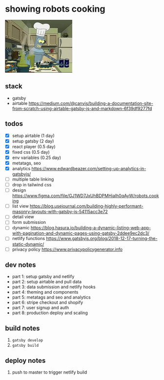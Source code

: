 # showing robots cooking

![bender](bender.gif)


## stack 

* gatsby
* airtable https://medium.com/@canvis/building-a-documentation-site-from-scratch-using-airtable-gatsby-js-and-markdown-6f39df9277fd

## todos

- [x] setup airtable (1 day)
- [x] setup gatsby (2 day)
- [x] react player (0.5 day)
- [x] fixed css (0.5 day)
- [x] env variables (0.25 day)
- [x] metatags, seo
- [x] analytics https://www.edwardbeazer.com/setting-up-analytics-in-gatsbyjs/
- [ ] multiple table linking
- [ ] drop in tailwind css
- [ ] design https://www.figma.com/file/GJ1WD7JxUhBDPMHiaIh0qAyW/robots.cooking
- [ ] list view https://blog.usejournal.com/building-highly-performant-masonry-layouts-with-gatsby-js-54115acc3e72
- [ ] detail view
- [ ] form submission
- [ ] dynamic https://blog.hasura.io/building-a-dynamic-listing-web-app-with-pagination-and-dynamic-pages-using-gatsby-2ddee9ec2dc3/
- [ ] netlify functions https://www.gatsbyjs.org/blog/2018-12-17-turning-the-static-dynamic/
- [ ] privacy policy https://www.privacypolicygenerator.info

## dev notes

- part 1: setup gatsby and netlify
- part 2: setup airtable and pull data
- part 3: data submission and netlify hooks
- part 4: theming and components
- part 5: metatags and seo and analytics
- part 6: stripe checkout and shopify
- part 7: user signup and auth
- part 8: production deploy and scaling

## build notes

1. `gatsby develop`
2. `gatsby build`

## deploy notes

1. push to master to trigger netlify build
